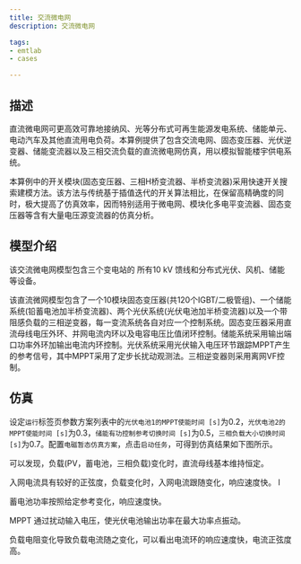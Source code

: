 ```yaml
---
title: 交流微电网
description: 交流微电网

tags:
- emtlab
- cases

---
```


## 描述

直流微电网可更高效可靠地接纳风、光等分布式可再生能源发电系统、储能单元、电动汽车及其他直流用电负荷。本算例提供了包含交流电网、固态变压器、光伏逆变器、储能变流器以及三相交流负载的直流微电网仿真，用以模拟智能楼宇供电系统。

本算例中的开关模块(固态变压器、三相H桥变流器、半桥变流器)采用快速开关搜索建模方法。该方法与传统基于插值迭代的开关算法相比，在保留高精确度的同时，极大提高了仿真效率，因而特别适用于微电网、模块化多电平变流器、固态变压器等含有大量电压源变流器的仿真分析。

## 模型介绍

该交流微电网模型包含三个变电站的 所有10 kV 馈线和分布式光伏、风机、储能等设备。


该直流微网模型包含了一个10模块固态变压器(共120个IGBT/二极管组)、一个储能系统(铅蓄电池加半桥变流器)、两个光伏系统(光伏电池加半桥变流器)以及一个带阻感负载的三相逆变器，每一变流系统各自对应一个控制系统。固态变压器采用直流母线电压外环、并网电流内环以及电容电压比值闭环控制。储能系统采用输出端口功率外环加输出电流内环控制。光伏系统采用光伏输入电压环节跟踪MPPT产生的参考信号，其中MPPT采用了定步长扰动观测法。三相逆变器则采用离网VF控制。

<!-- ![直流微网的仿真电路图](./topo.png "拓扑图") -->

## 仿真

设定`运行`标签页参数方案列表中的`光伏电池1的MPPT使能时间 [s]`为0.2，`光伏电池2的MPPT使能时间 [s]`为0.3，`储能有功控制参考切换时间 [s]`为0.5，`三相负载大小切换时间 [s]`为0.7。配置`电磁暂态仿真方案`，点击`启动任务`，可得到仿真结果如下图所示。

<!-- ![直流母线电压](./DCGrid2.png "仿真结果图") -->

可以发现，负载(PV，蓄电池，三相负载)变化时，直流母线基本维持恒定。

<!-- ![入网电流](./DCGrid3.png "仿真结果图") -->

入网电流具有较好的正弦度，负载变化时，入网电流跟随变化，响应速度快。
l
<!-- ![蓄电池功率](./DCGrid4.png "仿真结果图") -->

蓄电池功率按照给定参考变化，响应速度快。

<!-- ![光伏电池1输入电压](./DCGrid5.png "仿真结果图") -->

<!-- ![光伏电池2输入电压](./DCGrid6.png "仿真结果图") -->

MPPT 通过扰动输入电压，使光伏电池输出功率在最大功率点振动。

<!-- ![三相负载电流](./DCGrid7.png "仿真结果图") -->

负载电阻变化导致负载电流随之变化，可以看出电流环的响应速度快，电流正弦度高。